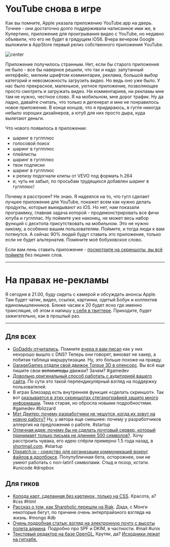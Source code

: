 # YouTube снова в игре

Как вы помните, Apple указала приложению YouTube.app на дверь. Точнее - они достаточно долго поддерживали написанное ими же, в Купертино, приложение для проигрывания видео с YouTube, но недавно объявили, что его не будет в грядущем iOS6. Вчера вечером Google выложили в AppStore первый релиз собственного приложения YouTube.

![center](http://www.bannedinhollywood.com/wp-content/uploads/2012/08/youtube-comments-funny-fail-bannedinhollyood-19.jpg)

Приложение получилось странным. Нет, если бы старого приложения не было - все бы наверное решили, что так и надо: запутанный интерфейс, мелким шрифтом комментарии, реклама, большой выбор категорий и невозможность загрузить видео. Но ведь оно уже было. У нас было прекрасное, маленькое, уютное приложение, позволяющее просто смотреть и загружать видео. Ни комментариев, ни рекламы мне там не нужно, честное слово. Я на мобильном, мне дорог трафик. Ну да ладно, давайте считать, что только я дегенерат и мне не понравилось новое приложение. В конце концов, что я придираюсь, в гугле никогда небыло хороших дизайнеров, а ютуб для них просто дыра, куда вылетают деньги.

Что нового появилось в приложении:

* шаринг в гуглплюс
* голосовой поиск
* шаринг в гуглплюс
* плейлисты
* шаринг в гуглплюс
* твои подписки
* шаринг в гуглплюс
* к релизу подогнали клипы от VEVO под формать h.264
* и, чуть не забыл, по просьбам трудящихся добавлен шаринг в гуглплюс!

Почему я расстроен? Не знаю. Я надеялся на то, что гугл сделает лучшее приложение для YouTube, покажет всем как нужно делать продукты, которые выкидывают из iOS. Но нет, нам показали программку, главная задача которой - продемонстрировать все фичи ютуба и гуглплас. Ну поймите уже наконец, не может весь набор функций с десктопа присутствовать на мобильном. Это не нужно никому, а особенно вашим пользователям. Поймите, и тогда люди к вам потянутся. А сейчас 90% людей будут ставить это приложение, только если не будет альтернатив. Помяните моё бобуковское слово.

Если вам лень ставить приложение - [посмотрите на скриншоты, вы всё поймете](http://www.businessinsider.com/youtube-iphone-app-2012-9) без лишних слов.

-----

# На правах не-рекламы

Я сегодня в 21.00, буду сидеть с камерой и обсуждать анонсы Apple. Там будет чатик, видео, ссылки, картинки, одетый Бобук и коллектив единомышленников. Ближе часам к 20 будет ясно где именно трансляция, об этом я напишу [у себя в твиттере](http://twitter.com/bobuk). Приходите, будет зажигательно, как в прошлый раз.

-----

## Для всех
* [GoDaddy отчитались](http://www.godaddy.com/newscenter/release-view.aspx?news_item_id=410). Помните [вчера я вам писал](http://addmeto.cc/post/2012-09-11/) как у них нехорошо вышло с DNS? Теперь они говорят, виноват не хакер, а побитая таблица маршрутизации. Ну, это больше похоже на правду.
* [GarageGames отдали свой движок Torque 3D в опенсорс](http://garagegames.com/community/blogs/view/21876). Вы всё еще пишите свои <s>велосипеды</s> движки? Зачем? #gamedev
* [Довольно оригинальный способ работать с аудиторией вашего сайта](http://lessneglect.com/customer-analytics#hero). По сути это такой перпендикулярный взгляд на поддержку пользователей.
* В играх Близзард есть внутренняя функция «сделать скриншот». Так вот [оказывается в этих скриншотах стеганографией зашито много информации](http://www.ownedcore.com/forums/world-of-warcraft/world-of-warcraft-general/375573-looking-inside-your-screenshots.html). Тема старая, но обросла новыми подробностями. #gamedev #blizzard
* [Мэт Деитер: почему разработчики не чешутся, когда их зовут на новую работу?](http://coderwall.com/p/devsal) Ну, у автора еще смешнее: почему у разработчиков аллергия на предложения о работе. #startup
* [Отличная идея: почему бы не сделать почтовый сервер, который принимает только письма не длиннее 500 символов?](http://diegobasch.com/startup-idea-short-paid-email). Хочу расстроить чувака, его идею спёрли примерно 1.5 года назад, в [shortmail.com](http://shortmail.com). #startup
* [Dispatch.io - средство для организации коммуникаций вокруг файлов в дропбоксе](https://dispatch.io/). Полупубличная бета, осторожнее, они не умеют работать с non-latin1 символами. Стыд и позор, кстати. #unicode #dropbox

## Для гиков
* [Колода карт, сделанная без картинок, только на CSS](http://zachwaugh.com/helveticards/index.html). Красота, а? #css #html
* [Рассказ о том, как Shareholic перешли на Riak](http://basho.com/blog/technical/2012/09/11/Riak-at-Shareaholic/). Дада, с Монги некоторые бегут, по причине очень энтерпрайзного взгляда на жизнь. #mongo #db
* [Очень подробная статья: взгляд на электронную почту с высоты полета админа](http://blog.phusion.nl/2012/09/10/mail-in-2012-from-an-admins-perspective/). Подробно про SPF и DKIM, в частности. #mail #unix
* [Текстовый редактор на базе OpenGL.](http://www.youtube.com/watch?v=y8aL4Cnb9m4) Крутяк, да? [Исходники лежат на гитхабе.](https://github.com/clinuxrulz/GLSL-Live-Editor/)

